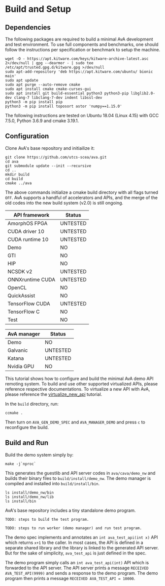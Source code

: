 Build and Setup
===============

## Dependencies

The following packages are required to build a minimal AvA development and
test environment. To use full components and benchmarks, one should follow
the instructions per specification or benchmark to setup the machine.

```shell
wget -O - https://apt.kitware.com/keys/kitware-archive-latest.asc 2>/dev/null | gpg --dearmor - | sudo tee /etc/apt/trusted.gpg.d/kitware.gpg >/dev/null
sudo apt-add-repository 'deb https://apt.kitware.com/ubuntu/ bionic main'
sudo apt update
sudo apt purge --auto-remove cmake
sudo apt install cmake cmake-curses-gui
sudo apt install git build-essential python3 python3-pip libglib2.0-dev clang-7 libclang-7-dev indent libssl-dev
python3 -m pip install pip
python3 -m pip install toposort astor 'numpy==1.15.0'
```

The following instructions are tested on Ubuntu 18.04 (Linux 4.15) with
GCC 7.5.0, Python 3.6.9 and cmake 3.19.1.

## Configuration

Clone AvA's base repository and initiailize it:

```shell
git clone https://github.com/utcs-scea/ava.git
cd ava
git submodule update --init --recursive
cd ..
mkdir build
cd build
cmake ../ava
```

The above commands initialize a cmake build directory with all flags turned
`OFF`. AvA supports a handful of accelerators and APIs, and the merge of the
old codes into the new build system (v2.0) is still ongoing.

| API framework    | Status |
| ---------------- | ------ |
| AmorphOS FPGA    | UNTESTED |
| CUDA driver 10   | UNTESTED |
| CUDA runtime 10  | UNTESTED |
| Demo             | NO |
| GTI              | NO |
| HIP              | NO |
| NCSDK v2         | UNTESTED |
| ONNXruntime CUDA | UNTESTED |
| OpenCL           | NO |
| QuickAssist      | NO |
| TensorFlow CUDA  | UNTESTED |
| TensorFlow C     | NO |
| Test             | NO |

| AvA manager | Status |
| ----------- | ------ |
| Demo        | NO |
| Galvanic    | UNTESTED |
| Katana      | UNTESTED |
| Nvidia GPU  | NO |

This tutorial shows how to configure and build the minimal AvA demo API
remoting system. To build and use other supported virtualized APIs, please
reference respective documentations. To virtualize a new API with AvA, please
reference the [virtualize_new_api](virtualize_new_api.md) tutorial.

In the `build` directory, run:

```shell
ccmake .
```

Then turn on `AVA_GEN_DEMO_SPEC` and `AVA_MANAGER_DEMO` and press `c` to
reconfigure the build.

## Build and Run

Build the demo system simply by:

```shell
make -j`nproc`
```

This generates the guestlib and API server codes in `ava/cava/demo_nw` and
builds their binary files to `build/install/demo_nw`. The demo manager is
compiled and installed into `build/install/bin`.

```shell
ls install/demo_nw/bin
ls install/demo_nw/lib
ls install/bin
```

AvA's base repository includes a tiny standalone demo program.

```shell
TODO: steps to build the test program.
```

```shell
TODO: steps to run worker (demo manager) and run test program.
```

The demo spec implements and annotates an `int ava_test_api(int x)` API which
returns `x+1` to the caller. In most cases, the API is defined in a separate
shared library and the library is linked to the generated API server. But for
the sake of simplicity, `ava_test_api` is just defined in the spec.

The demo program simply calls an `int ava_test_api(int)` API which is forwarded
to the API server. The API server prints a message `RECEIVED AVA_TEST_API(9999)`
and sends a response to the demo program. The demo program then prints a message
`RECEIVED AVA_TEST_API = 10000`.
